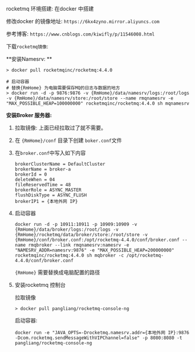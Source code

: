 rocketmq 环境搭建: 在docker 中搭建

修改docker 的镜像地址: `https://6kx4zyno.mirror.aliyuncs.com`

参考博客: `https://www.cnblogs.com/kiwifly/p/11546008.html`

下载`rocketmq镜像`: 

**安装Namesrv: **

```shell
> docker pull rocketmqinc/rocketmq:4.4.0

# 启动容器
# 替换{RmHome} 为电脑需要保存MQ的日志与数据的地方
> docker run -d -p 9876:9876 -v {RmHome}/data/namesrv/logs:/root/logs -v {RmHome}/data/namesrv/store:/root/store --name rmqnamesrv -e "MAX_POSSIBLE_HEAP=100000000" rocketmqinc/rocketmq:4.4.0 sh mqnamesrv
```

**安装Broker 服务器:** 

1. 拉取镜像: 上面已经拉取过了就不需要。

2. 在 `{RmHome}/conf` 目录下创建 `boker.conf`文件

3. 在`broker.conf`中写入如下内容

   ```
   brokerClusterName = DefaultCluster
   brokerName = broker-a
   brokerId = 0
   deleteWhen = 04
   fileReservedTime = 48
   brokerRole = ASYNC_MASTER
   flushDiskType = ASYNC_FLUSH
   brokerIP1 = {本地外网 IP}
   ```

4. 启动容器

   ```shell
   docker run -d -p 10911:10911 -p 10909:10909 -v  {RmHome}/data/broker/logs:/root/logs -v  {RmHome}/rocketmq/data/broker/store:/root/store -v  {RmHome}/conf/broker.conf:/opt/rocketmq-4.4.0/conf/broker.conf --name rmqbroker --link rmqnamesrv:namesrv -e "NAMESRV_ADDR=namesrv:9876" -e "MAX_POSSIBLE_HEAP=200000000" rocketmqinc/rocketmq:4.4.0 sh mqbroker -c /opt/rocketmq-4.4.0/conf/broker.conf
   ```

   `{RmHome}` 需要替换成电脑配置的路径

5. 安装rocketmq 控制台

   拉取镜像

   ```shell
   > docker pull pangliang/rocketmq-console-ng
   ```

   启动容器: 

   ```shell
   docker run -e "JAVA_OPTS=-Drocketmq.namesrv.addr={本地外网 IP}:9876 -Dcom.rocketmq.sendMessageWithVIPChannel=false" -p 8080:8080 -t pangliang/rocketmq-console-ng
   ```

   